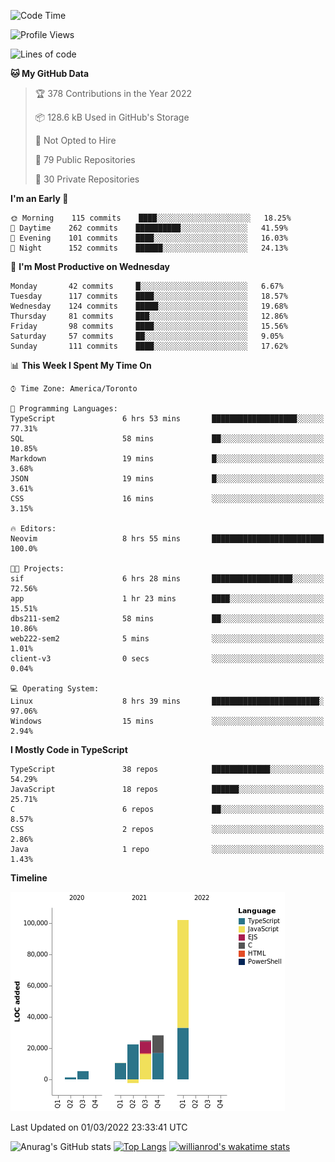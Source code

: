 <!--START_SECTION:waka-->
![Code Time](http://img.shields.io/badge/Code%20Time-166%20hrs%2032%20mins-blue)

![Profile Views](http://img.shields.io/badge/Profile%20Views-29-blue)

![Lines of code](https://img.shields.io/badge/From%20Hello%20World%20I%27ve%20Written-192%20Thousand%20lines%20of%20code-blue)

**🐱 My GitHub Data** 

> 🏆 378 Contributions in the Year 2022
 > 
> 📦 128.6 kB Used in GitHub's Storage 
 > 
> 🚫 Not Opted to Hire
 > 
> 📜 79 Public Repositories 
 > 
> 🔑 30 Private Repositories  
 > 
**I'm an Early 🐤** 

```text
🌞 Morning    115 commits    ████░░░░░░░░░░░░░░░░░░░░░   18.25% 
🌆 Daytime    262 commits    ██████████░░░░░░░░░░░░░░░   41.59% 
🌃 Evening    101 commits    ████░░░░░░░░░░░░░░░░░░░░░   16.03% 
🌙 Night      152 commits    ██████░░░░░░░░░░░░░░░░░░░   24.13%

```
📅 **I'm Most Productive on Wednesday** 

```text
Monday       42 commits     █░░░░░░░░░░░░░░░░░░░░░░░░   6.67% 
Tuesday      117 commits    ████░░░░░░░░░░░░░░░░░░░░░   18.57% 
Wednesday    124 commits    █████░░░░░░░░░░░░░░░░░░░░   19.68% 
Thursday     81 commits     ███░░░░░░░░░░░░░░░░░░░░░░   12.86% 
Friday       98 commits     ████░░░░░░░░░░░░░░░░░░░░░   15.56% 
Saturday     57 commits     ██░░░░░░░░░░░░░░░░░░░░░░░   9.05% 
Sunday       111 commits    ████░░░░░░░░░░░░░░░░░░░░░   17.62%

```


📊 **This Week I Spent My Time On** 

```text
⌚︎ Time Zone: America/Toronto

💬 Programming Languages: 
TypeScript               6 hrs 53 mins       ███████████████████░░░░░░   77.31% 
SQL                      58 mins             ██░░░░░░░░░░░░░░░░░░░░░░░   10.85% 
Markdown                 19 mins             █░░░░░░░░░░░░░░░░░░░░░░░░   3.68% 
JSON                     19 mins             █░░░░░░░░░░░░░░░░░░░░░░░░   3.61% 
CSS                      16 mins             ░░░░░░░░░░░░░░░░░░░░░░░░░   3.15%

🔥 Editors: 
Neovim                   8 hrs 55 mins       █████████████████████████   100.0%

🐱‍💻 Projects: 
sif                      6 hrs 28 mins       ██████████████████░░░░░░░   72.56% 
app                      1 hr 23 mins        ████░░░░░░░░░░░░░░░░░░░░░   15.51% 
dbs211-sem2              58 mins             ██░░░░░░░░░░░░░░░░░░░░░░░   10.86% 
web222-sem2              5 mins              ░░░░░░░░░░░░░░░░░░░░░░░░░   1.01% 
client-v3                0 secs              ░░░░░░░░░░░░░░░░░░░░░░░░░   0.04%

💻 Operating System: 
Linux                    8 hrs 39 mins       ████████████████████████░   97.06% 
Windows                  15 mins             ░░░░░░░░░░░░░░░░░░░░░░░░░   2.94%

```

**I Mostly Code in TypeScript** 

```text
TypeScript               38 repos            █████████████░░░░░░░░░░░░   54.29% 
JavaScript               18 repos            ██████░░░░░░░░░░░░░░░░░░░   25.71% 
C                        6 repos             ██░░░░░░░░░░░░░░░░░░░░░░░   8.57% 
CSS                      2 repos             ░░░░░░░░░░░░░░░░░░░░░░░░░   2.86% 
Java                     1 repo              ░░░░░░░░░░░░░░░░░░░░░░░░░   1.43%

```


**Timeline**

![Chart not found](https://raw.githubusercontent.com/wise-introvert/wise-introvert/master/charts/bar_graph.png) 


 Last Updated on 01/03/2022 23:33:41 UTC
<!--END_SECTION:waka-->

![Anurag's GitHub stats](https://github-readme-stats.vercel.app/api?username=wise-introvert&count_private=true&show_icons=true)
[![Top Langs](https://github-readme-stats.vercel.app/api/top-langs/?username=wise-introvert&langs_count=10)](https://github.com/anuraghazra/github-readme-stats)
[![willianrod's wakatime stats](https://github-readme-stats.vercel.app/api/wakatime?username=wiseintrovert)](https://github.com/anuraghazra/github-readme-stats)
